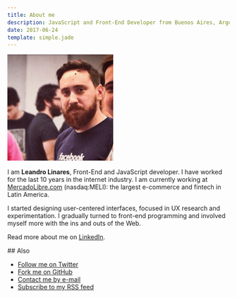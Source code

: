 ```yaml
---
title: About me
description: JavaScript and Front-End Developer from Buenos Aires, Argentina
date: 2017-06-24
template: simple.jade
---
```


![Me](../assets/avatar@2x.png)

I am **Leandro Linares**, Front-End and JavaScript developer. I have worked for the last 10 years in the internet industry. I am currently working at [MercadoLibre.com](https://www.mercadolibre.com.ar/) (nasdaq:MELI): the largest e-commerce and fintech in Latin America.

I started designing user-centered interfaces, focused in UX research and experimentation. I gradually turned to front-end programming and involved myself more with the ins and outs of the Web.

Read more about me on [LinkedIn](https://www.linkedin.com/in/lean8086/).

## Also

- [Follow me on Twitter](https://www.twitter.com/lean8086/)
- [Fork me on GitHub](https://www.github.com/lean8086/)
- [Contact me by e-mail](mailto:lean8086+com@gmail.com)
- [Subscribe to my RSS feed](https://www.lean8086.com/feed.xml)
